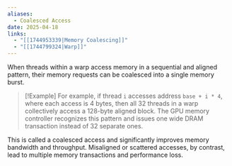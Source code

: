 ```yaml
---
aliases:
  - Coalesced Access
date: 2025-04-18
links:
  - "[[1744953339|Memory Coalescing]]"
  - "[[1744799324|Warp]]"
---
```

When threads within a warp access memory in a sequential and aligned pattern, their memory requests can be coalesced into a single memory burst. 

> [!Example] 
> For example, if thread `i` accesses address `base + i * 4`, where each access is 4 bytes, then all 32 threads in a warp collectively access a 128-byte aligned block. The GPU memory controller recognizes this pattern and issues one wide DRAM transaction instead of 32 separate ones. 
> 

This is called a coalesced access and significantly improves memory bandwidth and throughput. Misaligned or scattered accesses, by contrast, lead to multiple memory transactions and performance loss.